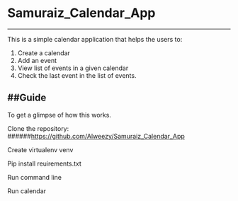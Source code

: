# Samuraiz_Calendar_App
-------------------------------------------------
This is a simple calendar application that helps the users to:
1. Create a calendar
2. Add an event
3. View list of events in a given calendar
4. Check the last event in the list of events.




##Guide
--------------------------------------------------------------
To get a glimpse of how this works.

Clone the repository:
######https://github.com/Alweezy/Samuraiz_Calendar_App

Create virtualenv venv

Pip install reuirements.txt

Run command line

Run calendar






